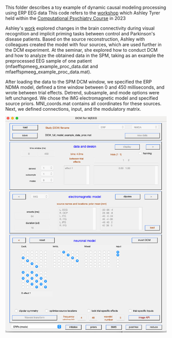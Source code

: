 This folder describes a toy example of dynamic causal modeling processing using ERP EEG data  This code refers to the [workshop](https://github.com/AshleyTyrer/DCM_for_ERPs) which Ashley Tyrer held within the [Computational Psychiatry Course](https://www.translationalneuromodeling.org/cpcourse/) in 2023

Ashley's [work](https://academic.oup.com/braincomms/article/2/2/fcaa212/6029493) explored changes in the brain connectivity during visual recognition and implicit priming tasks between control and Parkinson's disease patients. Based on the source reconstruction, Ashley with colleagues created the model with four sources, which are used further in the DCM experiment. 
At the seminar, she explored how to conduct DCM and how to analyze the obtained data in the SPM, taking as an example the preprocessed EEG sample of one patient (mfaeffspmeeg_example_proc_data.dat and mfaeffspmeeg_example_proc_data.mat). 

After loading the data to the SPM DCM window, we specified the ERP NDMA model, defined a time window between 0 and 450 milliseconds, and wrote between trial effects. Detrend, subsample, and mode options were left unchanged. We chose the IMG electromagnetic model and specified source priors. MNI_coords.mat contains all coordinates for these sources. Next, we defined connections, input, and the modulatory matrix.

![SPM DCM screen](./DCM/DCM%20SPM%20screen.jpg)
